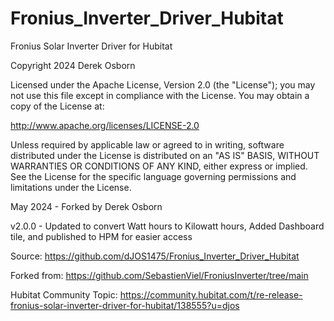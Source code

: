 # Fronius_Inverter_Driver_Hubitat


Fronius Solar Inverter Driver for Hubitat

Copyright 2024 Derek Osborn

Licensed under the Apache License, Version 2.0 (the "License"); you may not use this file except
in compliance with the License. You may obtain a copy of the License at:

http://www.apache.org/licenses/LICENSE-2.0

Unless required by applicable law or agreed to in writing, software distributed under the License is distributed
on an "AS IS" BASIS, WITHOUT WARRANTIES OR CONDITIONS OF ANY KIND, either express or implied. See the License
for the specific language governing permissions and limitations under the License.

May 2024 - Forked by Derek Osborn 

v2.0.0 - Updated to convert Watt hours to Kilowatt hours, Added Dashboard tile, and published to HPM for easier access

Source:
https://github.com/dJOS1475/Fronius_Inverter_Driver_Hubitat

Forked from:
https://github.com/SebastienViel/FroniusInverter/tree/main

Hubitat Community Topic:
https://community.hubitat.com/t/re-release-fronius-solar-inverter-driver-for-hubitat/138555?u=djos
